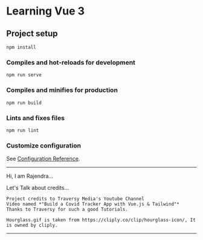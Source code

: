 # Learning Vue 3

## Project setup
```
npm install
```

### Compiles and hot-reloads for development
```
npm run serve
```

### Compiles and minifies for production
```
npm run build
```

### Lints and fixes files
```
npm run lint
```

### Customize configuration
See [Configuration Reference](https://cli.vuejs.org/config/).

---
Hi, I am Rajendra...

Let's Talk about credits...

    Project credits to Traversy Media's Youtube Channel
    Video named *"Build a Covid Tracker App with Vue.js & Tailwind"*
    Thanks to Traversy for such a good Tutorials.

    Hourglass.gif is taken from https://cliply.co/clip/hourglass-icon/, It is owned by cliply.
---
